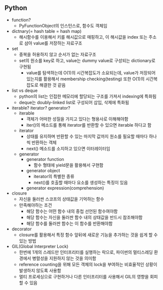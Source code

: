 ## Python
* function?
    * PyFunctionObject의 인스턴스로, 함수도 객체임
* dictnary(= hash table = hash map)
    * 해시함수를 이용해서 키를 해시값으로 매핑하고, 이 해시값을 index 또는 주소로 삼아 value를 저장하는 자료구조
* set
    * 중복을 허용하지 않고 순서가 없는 자료구조
    * set의 원소를 key로 하고, value는 dummy value로 구성되는 dictionary로 구현됨
        * value를 탐색하는데 O(1)의 시간복잡도가 소요되는데, value가 저장되어 있는지를 활용해서 membership checking(testing) 또한 O(1)의 시간복잡도로 해결한 것 같음
* list vs deque
    * python의 list는 인접한 메모리에 할당되는 구조를 가져서 indexing에 특화됨
    * deque는 doubly-linked list로 구성되어 삽입, 삭제에 특화됨
* iterable? iterator? generator?
    * iterable
        * 객체가 어떠한 성질을 가지고 있다는 형용사로 이해해야함
        * iter()의 메소드를 통해 iterator를 반환할 수 있으면 iterable 하다고 함
    * iterator
        * 상태를 유지하며 반환할 수 있는 마지막 값까지 원소를 필요할 때마다 하나씩 반환하는 객체
        * next() 메소드를 소지하고 있으면 이터레이터임
    * generator
        * generator function
            * 함수 형태에 yield문을 활용해서 구현함
        * generator object
            * iterator의 특별한 종류
            * next()를 호출할 때마다 요소를 생성하는 특징이 있음
        * generator expression(comprehension)
* closure
    * 자신을 둘러싼 스코프의 상태값을 기억하는 함수
    * 만족해야하는 조건
        * 해당 함수는 어떤 함수 내의 중첩 선언된 함수여야함
        * 해당 함수는 자신을 둘러싼 함수 내의 상태값을 반드시 참조해야함
        * 해당 함수를 둘러싼 함수는 이 함수를 반환해야함
* decorator
    * closure를 활용해서 특정 함수 앞뒤에 새로운 기능을 추가하는 것을 쉽게 할 수 있는 방법
* GIL(Global Interpreter Lock)
    * 한번에 1개의 스레드만 인터프리터를 실행하는 락으로, 파이썬의 멀티스레딩 환경에서 병렬성을 지원하지 않는 것을 의미함
    * reference counting을 위해 모든 객체의 lock을 부여하는 비효율적인 상황이 발생하지 않도록 사용함
    * 멀티 프로세싱으로 구현하거나 다른 인터프리터를 사용해서 GIL의 영향을 회피 할 수 있음